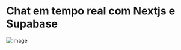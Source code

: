 # Chat em tempo real com Nextjs e Supabase

![image](https://user-images.githubusercontent.com/26414301/133478575-e1221e42-1013-468e-b844-9dc005192482.png)
